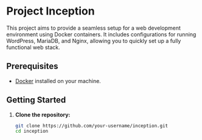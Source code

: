 # Project Inception

This project aims to provide a seamless setup for a web development environment using Docker containers. It includes configurations for running WordPress, MariaDB, and Nginx, allowing you to quickly set up a fully functional web stack.

## Prerequisites

- [Docker](https://www.docker.com/get-started) installed on your machine.

## Getting Started

1. **Clone the repository:**

   ```bash
   git clone https://github.com/your-username/inception.git
   cd inception
